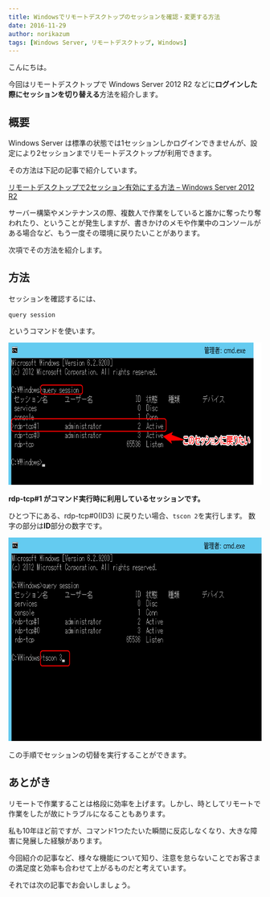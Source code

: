 ```yaml
---
title: Windowsでリモートデスクトップのセッションを確認・変更する方法
date: 2016-11-29
author: norikazum
tags: [Windows Server, リモートデスクトップ, Windows]
---
```


こんにちは。

今回はリモートデスクトップで Windows Server 2012 R2 などに**ログインした際にセッションを切り替える**方法を紹介します。

## 概要

Windows Server は標準の状態では1セッションしかログインできませんが、設定により2セッションまでリモートデスクトップが利用できます。

その方法は下記の記事で紹介しています。

[リモートデスクトップで2セッション有効にする方法 – Windows Server 2012 R2](https://mseeeen.msen.jp/enable-multiple-session-in-windows-server-2012-r2/)

サーバー構築やメンテナンスの際、複数人で作業をしていると誰かに奪ったり奪われたり、ということが発生しますが、書きかけのメモや作業中のコンソールがある場合など、もう一度その環境に戻りたいことがあります。

次項でその方法を紹介します。

## 方法

セッションを確認するには、
```
query session
```
というコマンドを使います。

<a href="images/switch-remote-desktop-session-in-windows-1.png"><img src="images/switch-remote-desktop-session-in-windows-1.png" alt="2016-09-13_09h28_08" width="720" height="283" class="alignnone size-full wp-image-2722" /></a>

**rdp-tcp#1 がコマンド実行時に利用しているセッションです。**

ひとつ下にある、rdp-tcp#0(ID3) に戻りたい場合、```tscon 2```を実行します。
数字の部分は**ID**部分の数字です。

<a href="images/switch-remote-desktop-session-in-windows-2.png"><img src="images/switch-remote-desktop-session-in-windows-2.png" alt="2016-09-13_09h28_27" width="723" height="405" class="alignnone size-full wp-image-2723" /></a>

この手順でセッションの切替を実行することができます。

## あとがき

リモートで作業することは格段に効率を上げます。しかし、時としてリモートで作業をしたが故にトラブルになることもあります。

私も10年ほど前ですが、コマンド1つたたいた瞬間に反応しなくなり、大きな障害に発展した経験があります。

今回紹介の記事など、様々な機能について知り、注意を怠らないことでお客さまの満足度と効率も合わせて上がるものだと考えています。

それでは次の記事でお会いしましょう。